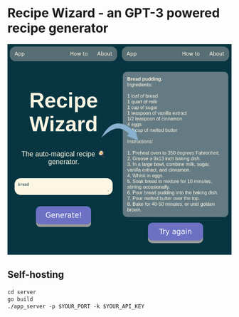 # Recipe Wizard - an GPT-3 powered recipe generator

<img width="700px" src="preview.png" alt="Preview" />
  
## Self-hosting

	cd server
	go build
	./app_server -p $YOUR_PORT -k $YOUR_API_KEY

